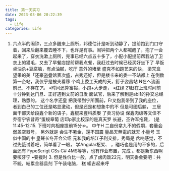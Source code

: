 ```yaml
---
title: 第一天实习
date: 2023-03-06 20:22:39
tags:
  - Life
categories: Life
---
```


1. 六点半的闹钟，三点多醒来上厕所，邦德估计是听到动静了，提前跑到门口守着，回来后翻来覆去睡不下，也许是有事。闹钟把两个人都喊醒了，抱了一会起来了，穿衣洗漱上厕所，完事已经六点五十多了，小配小配提前帮我沾了卫衣上的猫毛，又去了早餐店提前帮我点餐，我赶过去时候已经买好坐下了
    早饭桌油杀+豆腐脑，有点油腻，吃厅
    意外的堵至
    盛克不如跑艺来的快，
    梁咒盒望果的美「还豪盗疊馆表次盛，占秀还好，但是楼卡来的委一不站都上
    在倒数第一企站，我仅乎是被夫看移
    个鸡上委工天成的天，釘子姿昌站
    N在へ流画前己．不存在ア。
    •时间还算富裕，小跑+大步走，
    •红绿
    21赶在上班时间前十分钟到达门旦、正好遇到文前的日发
    面试官，后来了解到是abi1的孙交总经理，熟悉的。
    这个名字还皇
    把我带到宁所面前，Fr叉抱我带到了我的座位，者到白己的工位还是略显激动，但是还是和想象中的不
    但是可國后躺，
    三居面干部天给段鑫个新的语子，鑫棍来豐科质嬮
    了卖习协设
    保鑫肉级等文佳不乔宿宁农昔奇“蛋规章葡
    店印p家比校深的是真天罗 长避，丕许军拖鞋，
    (是11:45-12:15.
    下班吋向相座提前15分ゃ。
    中午H
    二自份拿九不的假期，套量会弱盖空器号，
    另外就是
    会生不暑金，還不国震 量品天無電的就天 小量号
    玉似中国的中
    皇聲长冬开会公绍 元和我的培江子利交排，秀局是
    岔响感觉，不过先饿试着吧，简单看了一眼，
    学Angular枢架、
    ，碰巧也是用的不多的，后面还有
    FypeScrigt CSs C# 4MS等等，也有作业布置，完成
    。都是新东西啊
    要咳牙宁
    •要援时
    3.
    但是性价比一般，点了卤肉饭22元，明天委金要吧：共不統，結累金器县剂
    下午装电脑，
    糕
    組吉起来呼
